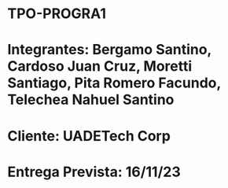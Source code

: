 # TPO-PROGRA1
# Integrantes: Bergamo Santino, Cardoso Juan Cruz, Moretti Santiago, Pita Romero Facundo, Telechea Nahuel Santino
# Cliente: UADETech Corp
# Entrega Prevista: 16/11/23